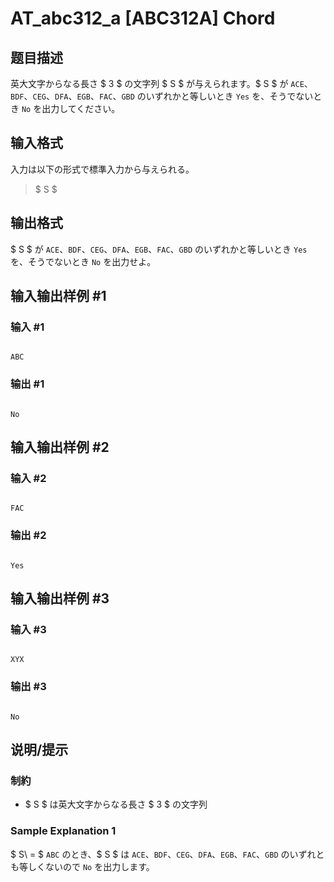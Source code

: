 # AT_abc312_a [ABC312A] Chord

## 题目描述

[problemUrl]: https://atcoder.jp/contests/abc312/tasks/abc312_a

英大文字からなる長さ $ 3 $ の文字列 $ S $ が与えられます。$ S $ が `ACE`、`BDF`、`CEG`、`DFA`、`EGB`、`FAC`、`GBD` のいずれかと等しいとき `Yes` を、そうでないとき `No` を出力してください。

## 输入格式

入力は以下の形式で標準入力から与えられる。

> $ S $

## 输出格式

$ S $ が `ACE`、`BDF`、`CEG`、`DFA`、`EGB`、`FAC`、`GBD` のいずれかと等しいとき `Yes` を、そうでないとき `No` を出力せよ。

## 输入输出样例 #1

### 输入 #1

```
ABC
```

### 输出 #1

```
No
```

## 输入输出样例 #2

### 输入 #2

```
FAC
```

### 输出 #2

```
Yes
```

## 输入输出样例 #3

### 输入 #3

```
XYX
```

### 输出 #3

```
No
```

## 说明/提示

### 制約

- $ S $ は英大文字からなる長さ $ 3 $ の文字列
 
### Sample Explanation 1

$ S\ = $ `ABC` のとき、$ S $ は `ACE`、`BDF`、`CEG`、`DFA`、`EGB`、`FAC`、`GBD` のいずれとも等しくないので `No` を出力します。